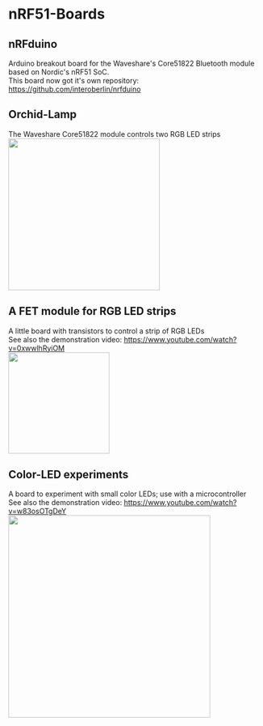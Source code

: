 # nRF51-Boards

## nRFduino

Arduino breakout board for the Waveshare's Core51822 Bluetooth module based on Nordic's nRF51 SoC.<br/>
This board now got it's own repository: https://github.com/interoberlin/nrfduino

## Orchid-Lamp
The Waveshare Core51822 module controls two RGB LED strips<br/>
<a href="https://raw.githubusercontent.com/interoberlin/nRF51-Boards/master/Orchid-Lamp.PCB/PCB-3D.jpg">
<img width="300px" src="https://raw.githubusercontent.com/interoberlin/nRF51-Boards/master/Orchid-Lamp.PCB/PCB-3D.jpg"/>
</a>

## A FET module for RGB LED strips
A little board with transistors to control a strip of RGB LEDs<br/>
See also the demonstration video: https://www.youtube.com/watch?v=0xwwlhRyiOM<br/>
<a href="https://raw.githubusercontent.com/interoberlin/nRF51-Boards/master/RGB-LED-strip-FET-module.PCB/PCB3D.jpg">
<img width="200px" src="https://raw.githubusercontent.com/interoberlin/nRF51-Boards/master/RGB-LED-strip-FET-module.PCB/PCB3D.jpg"/>
</a>

## Color-LED experiments
A board to experiment with small color LEDs; use with a microcontroller<br/>
See also the demonstration video: https://www.youtube.com/watch?v=w83osOTgDeY<br/>
<a href="https://raw.githubusercontent.com/interoberlin/nRF51-Boards/master/Color-LEDs.PCB/PCB%20bottom.jpg">
<img width="400px" src="https://raw.githubusercontent.com/interoberlin/nRF51-Boards/master/Color-LEDs.PCB/PCB%20bottom.jpg"/>
</a>
